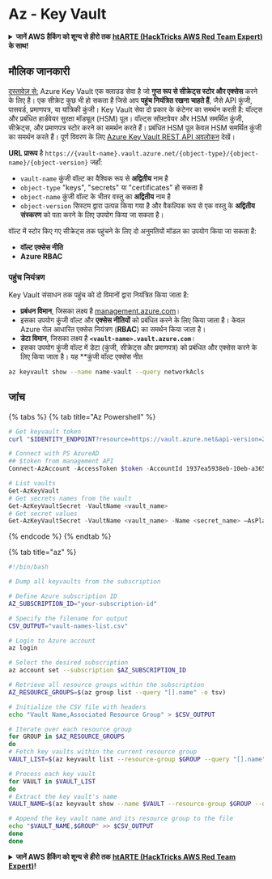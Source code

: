 # Az - Key Vault

<details>

<summary><strong>जानें AWS हैकिंग को शून्य से हीरो तक</strong> <a href="https://training.hacktricks.xyz/courses/arte"><strong>htARTE (HackTricks AWS Red Team Expert)</strong></a><strong> के साथ!</strong></summary>

HackTricks का समर्थन करने के अन्य तरीके:

* अगर आप अपनी **कंपनी का विज्ञापन HackTricks में देखना चाहते हैं** या **HackTricks को PDF में डाउनलोड करना चाहते हैं** तो [**सब्सक्रिप्शन प्लान्स देखें**](https://github.com/sponsors/carlospolop)!
* [**आधिकारिक PEASS और HackTricks स्वैग**](https://peass.creator-spring.com) प्राप्त करें
* [**The PEASS Family**](https://opensea.io/collection/the-peass-family) की खोज करें, हमारा विशेष [**NFTs**](https://opensea.io/collection/the-peass-family) संग्रह
* **शामिल हों** 💬 [**डिस्कॉर्ड समूह**](https://discord.gg/hRep4RUj7f) या [**टेलीग्राम समूह**](https://t.me/peass) या हमें **ट्विटर** 🐦 [**@hacktricks_live**](https://twitter.com/hacktricks_live)** पर फॉलो** करें।
* **हैकिंग ट्रिक्स साझा करें द्वारा PRs सबमिट करके** [**HackTricks**](https://github.com/carlospolop/hacktricks) और [**HackTricks Cloud**](https://github.com/carlospolop/hacktricks-cloud) github repos.

</details>

## मौलिक जानकारी

[दस्तावेज़ से:](https://learn.microsoft.com/en-us/azure/key-vault/general/basic-concepts) Azure Key Vault एक क्लाउड सेवा है जो **गुप्त रूप से सीक्रेट्स स्टोर और एक्सेस** करने के लिए है। एक सीक्रेट कुछ भी हो सकता है जिसे आप **पहुंच नियंत्रित रखना चाहते हैं**, जैसे API कुंजी, पासवर्ड, प्रमाणपत्र, या यांत्रिकी कुंजी। Key Vault सेवा दो प्रकार के कंटेनर का समर्थन करती है: वॉल्ट्स और प्रबंधित हार्डवेयर सुरक्षा मॉड्यूल (HSM) पूल। वॉल्ट्स सॉफ़्टवेयर और HSM समर्थित कुंजी, सीक्रेट्स, और प्रमाणपत्र स्टोर करने का समर्थन करते हैं। प्रबंधित HSM पूल केवल HSM समर्थित कुंजी का समर्थन करते हैं। पूर्ण विवरण के लिए [Azure Key Vault REST API अवलोकन](https://learn.microsoft.com/en-us/azure/key-vault/general/about-keys-secrets-certificates) देखें।

**URL प्रारूप** है `https://{vault-name}.vault.azure.net/{object-type}/{object-name}/{object-version}` जहाँ:

* `vault-name` कुंजी वॉल्ट का वैश्विक रूप से **अद्वितीय** नाम है
* `object-type` "keys", "secrets" या "certificates" हो सकता है
* `object-name` कुंजी वॉल्ट के भीतर वस्तु का **अद्वितीय** नाम है
* `object-version` सिस्टम द्वारा उत्पन्न किया गया है और वैकल्पिक रूप से एक वस्तु के **अद्वितीय संस्करण** को पता करने के लिए उपयोग किया जा सकता है।

वॉल्ट में स्टोर किए गए सीक्रेट्स तक पहुंचने के लिए दो अनुमतियों मॉडल का उपयोग किया जा सकता है:

* **वॉल्ट एक्सेस नीति**
* **Azure RBAC**

### पहुंच नियंत्रण <a href="#access-control" id="access-control"></a>

Key Vault संसाधन तक पहुंच को दो विमानों द्वारा नियंत्रित किया जाता है:

* **प्रबंधन विमान**, जिसका लक्ष्य है [management.azure.com](http://management.azure.com/)।&#x20;
* इसका उपयोग कुंजी वॉल्ट और **एक्सेस नीतियों** को प्रबंधित करने के लिए किया जाता है। केवल Azure रोल आधारित एक्सेस नियंत्रण (**RBAC**) का समर्थन किया जाता है।
* **डेटा विमान**, जिसका लक्ष्य है **`<vault-name>.vault.azure.com`**।&#x20;
* इसका उपयोग कुंजी वॉल्ट में डेटा (कुंजी, सीक्रेट्स और प्रमाणपत्र) को प्रबंधित और एक्सेस करने के लिए किया जाता है। यह **कुंजी वॉल्ट एक्सेस नीत
```bash
az keyvault show --name name-vault --query networkAcls
```
## जांच

{% tabs %}
{% tab title="Az Powershell" %}
```powershell
# Get keyvault token
curl "$IDENTITY_ENDPOINT?resource=https://vault.azure.net&api-version=2017-09-01" -H secret:$IDENTITY_HEADER

# Connect with PS AzureAD
## $token from management API
Connect-AzAccount -AccessToken $token -AccountId 1937ea5938eb-10eb-a365-10abede52387 -KeyVaultAccessToken $keyvaulttoken

# List vaults
Get-AzKeyVault
# Get secrets names from the vault
Get-AzKeyVaultSecret -VaultName <vault_name>
# Get secret values
Get-AzKeyVaultSecret -VaultName <vault_name> -Name <secret_name> –AsPlainText
```
{% endcode %}
{% endtab %}

{% tab title="az" %}
```bash
#!/bin/bash

# Dump all keyvaults from the subscription

# Define Azure subscription ID
AZ_SUBSCRIPTION_ID="your-subscription-id"

# Specify the filename for output
CSV_OUTPUT="vault-names-list.csv"

# Login to Azure account
az login

# Select the desired subscription
az account set --subscription $AZ_SUBSCRIPTION_ID

# Retrieve all resource groups within the subscription
AZ_RESOURCE_GROUPS=$(az group list --query "[].name" -o tsv)

# Initialize the CSV file with headers
echo "Vault Name,Associated Resource Group" > $CSV_OUTPUT

# Iterate over each resource group
for GROUP in $AZ_RESOURCE_GROUPS
do
# Fetch key vaults within the current resource group
VAULT_LIST=$(az keyvault list --resource-group $GROUP --query "[].name" -o tsv)

# Process each key vault
for VAULT in $VAULT_LIST
do
# Extract the key vault's name
VAULT_NAME=$(az keyvault show --name $VAULT --resource-group $GROUP --query "name" -o tsv)

# Append the key vault name and its resource group to the file
echo "$VAULT_NAME,$GROUP" >> $CSV_OUTPUT
done
done
```
<details>

<summary><strong>जानें AWS हैकिंग को शून्य से हीरो तक</strong> <a href="https://training.hacktricks.xyz/courses/arte"><strong>htARTE (HackTricks AWS Red Team Expert)</strong></a><strong>!</strong></summary>

दूसरे तरीके HackTricks का समर्थन करने के लिए:

* अगर आप चाहते हैं कि आपकी **कंपनी HackTricks में विज्ञापित हो** या **HackTricks को PDF में डाउनलोड करें** तो [**सब्सक्रिप्शन प्लान्स**](https://github.com/sponsors/carlospolop) देखें!
* [**आधिकारिक PEASS & HackTricks स्वैग**](https://peass.creator-spring.com) प्राप्त करें
* हमारे विशेष [**NFTs**](https://opensea.io/collection/the-peass-family) संग्रह [**The PEASS Family**](https://opensea.io/collection/the-peass-family) खोजें
* **शामिल हों** 💬 [**Discord समूह**](https://discord.gg/hRep4RUj7f) या [**टेलीग्राम समूह**](https://t.me/peass) या हमें **ट्विटर** 🐦 [**@hacktricks_live**](https://twitter.com/hacktricks_live)** पर फॉलो** करें।
* **अपने हैकिंग ट्रिक्स साझा करें** द्वारा PRs सबमिट करके [**HackTricks**](https://github.com/carlospolop/hacktricks) और [**HackTricks Cloud**](https://github.com/carlospolop/hacktricks-cloud) github repos में।

</details>
